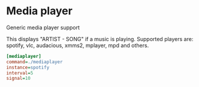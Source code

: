 # Media player

Generic media player support

This displays "ARTIST - SONG" if a music is playing.
Supported players are: spotify, vlc, audacious, xmms2, mplayer, mpd
and others.

``` ini
[mediaplayer]
command=./mediaplayer
instance=spotify
interval=5
signal=10
```
